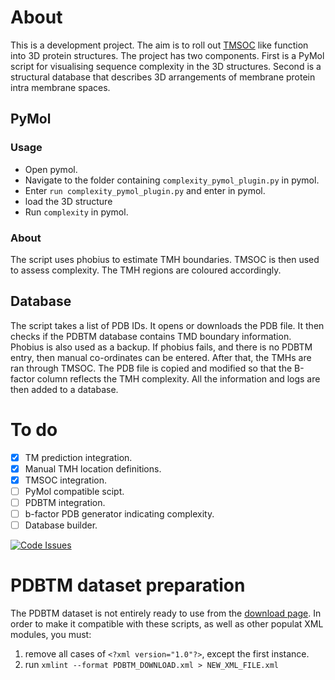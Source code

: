 # About

This is a development project. The aim is to roll out [TMSOC](http://tmsoc.bii.a-star.edu.sg/) like function into 3D protein structures. The project has two components. First is a PyMol script for visualising sequence complexity in the 3D structures. Second is a structural database that describes 3D arrangements of membrane protein intra membrane spaces.

## PyMol

### Usage
- Open pymol.
- Navigate to the folder containing `complexity_pymol_plugin.py` in pymol.
- Enter `run complexity_pymol_plugin.py` and enter in pymol.
- load the 3D structure
- Run `complexity` in pymol.

### About
The script uses phobius to estimate TMH boundaries. TMSOC is then used to assess complexity. The TMH regions are coloured accordingly.

## Database
The script takes a list of PDB IDs. It opens or downloads the PDB file. It then checks if the PDBTM database contains TMD boundary information. Phobius is also used as a backup. If phobius fails, and there is no PDBTM entry, then manual co-ordinates can be entered. After that, the TMHs are ran through TMSOC. The PDB file is copied and modified so that the B-factor column reflects the TMH complexity. All the information and logs are then added to a database.

# To do

- [x] TM prediction integration.
- [x] Manual TMH location definitions.
- [x] TMSOC integration.
- [ ] PyMol compatible scipt.
- [ ] PDBTM integration.
- [ ] b-factor PDB generator indicating complexity.
- [ ] Database builder.

[![Code Issues](https://www.quantifiedcode.com/api/v1/project/8a4ca942e31146de8448bb69a75c384f/badge.svg)](https://www.quantifiedcode.com/app/project/8a4ca942e31146de8448bb69a75c384f)

# PDBTM dataset preparation

The PDBTM dataset is not entirely ready to use from the [download page](http://pdbtm.enzim.hu/?_=/download/files). In order to make it compatible with these scripts, as well as other populat XML modules, you must:

1. remove all cases of `<?xml version="1.0"?>`, except the first instance.
2. run `xmlint --format PDBTM_DOWNLOAD.xml > NEW_XML_FILE.xml`
